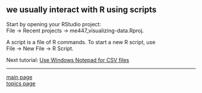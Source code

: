 
we usually interact with R using scripts
----------------------------------------

Start by opening your RStudio project:<br> File → Recent projects → me447\_visualizing-data.Rproj.

A script is a file of R commands. To start a new R script, use<br> File → New File → R Script.

Next tutorial: [Use Windows Notepad for CSV files](cm013_notepad-for-csv.md)

------------------------------------------------------------------------

[main page](../README.md)<br> [topics page](cm001_org-by-topic.md)
